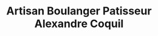 ---
title: "Artisan Boulanger Patisseur Alexandre Coquil"
url: /plestin-les-greves/artisan-boulanger-patisseur-alexandre-coquil/
shop: Bäckerei
---